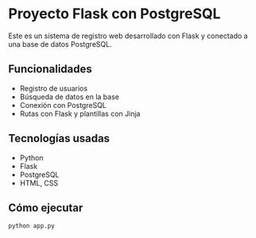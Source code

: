 # Proyecto Flask con PostgreSQL

Este es un sistema de registro web desarrollado con Flask y conectado a una base de datos PostgreSQL.

## Funcionalidades
- Registro de usuarios
- Búsqueda de datos en la base
- Conexión con PostgreSQL
- Rutas con Flask y plantillas con Jinja

## Tecnologías usadas
- Python
- Flask
- PostgreSQL
- HTML, CSS


## Cómo ejecutar
```bash
python app.py
